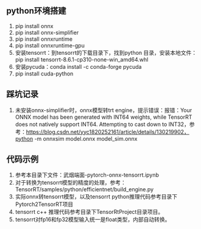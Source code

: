 ## python环境搭建
1. pip install onnx
2. pip install onnx-simplifier
3. pip install onnxruntime
4. pip install onnxruntime-gpu
5. 安装tensorrt：到tensorrt的下载目录下，找到python 目录，安装本地文件：pip install tensorrt-8.6.1-cp310-none-win_amd64.whl
6. 安装pycuda：conda install -c conda-forge pycuda
7. pip install cuda-python

## 踩坑记录
1. 未安装onnx-simplifier时，onnx模型转trt engine，提示错误：报错：Your ONNX model has been generated with INT64 weights, while TensorRT does not natively support INT64. Attempting to cast down to INT32，参考：https://blog.csdn.net/yyc1820252161/article/details/130219902，python -m onnxsim model.onnx model_sim.onnx

## 代码示例
1. 参考本目录下文件：武烟端面-pytorch-onnx-tensorrt.ipynb
2. 对于转换为tensorrt模型的精度的处理，参考：TensorRT/samples/python/efficientnet/build_engine.py
3. 实际onnx转tensorrt模型，以及tensorrt python推理代码参考目录下Pytorch2TensorRT项目
4. tensorrt c++ 推理代码参考目录下TensorRtProject目录项目。
5. tensorrt对fp16和fp32模型输入统一是float类型，内部自动转换。

